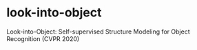 # look-into-object
Look-into-Object: Self-supervised Structure Modeling for Object Recognition (CVPR 2020)

